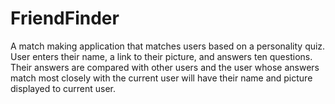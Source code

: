 # FriendFinder

A match making application that matches users based on a personality quiz. User enters their name, a link to their picture, and answers ten questions. Their answers are compared with other users and the user whose answers match most closely with the current user will have their name and picture displayed to current user.